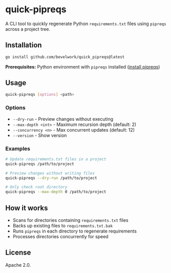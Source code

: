 # quick-pipreqs

A CLI tool to quickly regenerate Python `requirements.txt` files using `pipreqs` across a project tree.

## Installation

```bash
go install github.com/bevelwork/quick_pipreqs@latest
```

**Prerequisites:** Python environment with `pipreqs` installed ([install pipreqs](https://github.com/bndr/pipreqs#installation))

## Usage

```bash
quick-pipreqs [options] <path>
```

### Options

- `--dry-run` - Preview changes without executing
- `--max-depth <int>` - Maximum recursion depth (default: 2)
- `--concurrency <n>` - Max concurrent updates (default: 12)
- `--version` - Show version

### Examples

```bash
# Update requirements.txt files in a project
quick-pipreqs /path/to/project

# Preview changes without writing files
quick-pipreqs --dry-run /path/to/project

# Only check root directory
quick-pipreqs --max-depth 0 /path/to/project
```

## How it works

- Scans for directories containing `requirements.txt` files
- Backs up existing files to `requirements.txt.bak`
- Runs `pipreqs` in each directory to regenerate requirements
- Processes directories concurrently for speed

## License

Apache 2.0.


